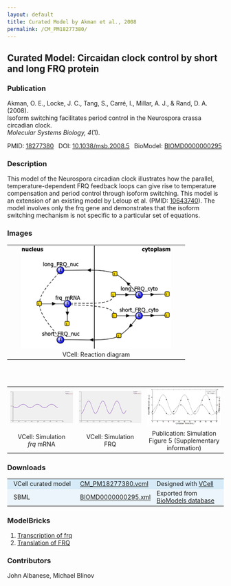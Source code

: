 ```yaml
---
layout: default
title: Curated Model by Akman et al., 2008
permalink: /CM_PM18277380/
---
```

## Curated Model: Circaidan clock control by short and long FRQ protein 

### Publication 

Akman, O. E., Locke, J. C., Tang, S., Carré, I., Millar, A. J., & Rand, D. A. (2008).<br /> 
Isoform switching facilitates period control in the Neurospora crassa circadian clock.<br />
<i>Molecular Systems Biology, 4</i>(1).

 PMID: <a href="https://www.ncbi.nlm.nih.gov/pubmed/?term=18277380">18277380</a>&ensp; 
 DOI: <a href="https://doi.org/10.1038/msb.2008.5">10.1038/msb.2008.5</a>&ensp;
 BioModel: <a href="https://www.ebi.ac.uk/biomodels/BIOMD0000000295">BIOMD0000000295</a><br />

### Description

This model of the Neurospora circadian clock illustrates how the parallel, temperature-dependent FRQ feedback loops can give rise to temperature compensation and period control through isoform switching. This model is an extension of an existing model by Leloup et al. (PMID: <a href="https://www.ncbi.nlm.nih.gov/pubmed/?term=10643740">10643740</a>). The model involves only the frq gene and demonstrates that the isoform switching mechanism is not specific to a particular set of equations.

### Images
<center>
 <table> 
  <td align="center" width="400"><a href="https://modelbricks.github.io/images/Vcellimages/CM_PM18277380.PNG"><img width="350" align="center" src="/images/Vcellimages/CM_PM18277380.PNG"/></a></td>
  <tr>
   <td align="center"> VCell: Reaction diagram</td>
  </tr>
 </table>
 <br /><br />
 <table>
  <td align="center" width="300"><a href="https://modelbricks.github.io/images/Vcellimages/CM_PM18277380_VCellSim1.PNG"><img width="250" src="/images/Vcellimages/CM_PM18277380_VCellSim1.PNG"/></a></td>
  <td align="center" width="300"><a href="https://modelbricks.github.io/images/Vcellimages/CM_PM18277380_VCellSim2.PNG"><img width="250" src="/images/Vcellimages/CM_PM18277380_VCellSim2.PNG"/></a></td>
  <td align="center" width="300"><a href="https://modelbricks.github.io/images/publications/CM_PM18277380_Sim.PNG"><img width="250" src="/images/publications/CM_PM18277380_Sim.PNG"/></a></td>
 <tr>
  <td align="center">VCell: Simulation<br /><i>frq</i> mRNA</td>
  <td align="center">VCell: Simulation<br />FRQ</td>
  <td align="center">Publication: Simulation<br />Figure 5 (Supplementary information)</td>
 </tr>
 </table>
 </center>
 
### Downloads
<center>
 <table>
  <td width="33%" bgcolor="#D6EAF8">&nbsp; VCell curated model </td>
  <td width="33%" bgcolor="#D6EAF8"><a href="/modelbricks/VCML_SBMLfiles/CM_PM18277380.vcml">CM_PM18277380.vcml</a></td>
  <td width="33%" bgcolor="#D6EAF8"> Designed with <a href="http://vcell.org"> VCell</a></td>
  <tr>
   <td bgcolor="#EBF5FB">&nbsp; SBML </td>
   <td bgcolor="#EBF5FB"><a href="/modelbricks/VCML_SBMLfiles/BIOMD0000000295.xml">BIOMD0000000295.xml</a></td>
   <td bgcolor="#EBF5FB"> Exported from <a href="https://www.ebi.ac.uk/biomodels/BIOMD0000000295">BioModels database</a></td>
  </tr>
 </table>
</center>

### ModelBricks

<ol>
 <li> <a href="/CM_PM18277380_MB1/">Transcription of frq</a>
 </li>
 <li> <a href="/CM_PM18277380_MB2/">Translation of FRQ</a>
 </li> 
</ol>  

### Contributors
John Albanese, Michael Blinov
